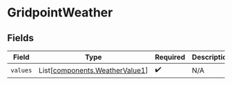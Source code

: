 # GridpointWeather


## Fields

| Field                                                                      | Type                                                                       | Required                                                                   | Description                                                                |
| -------------------------------------------------------------------------- | -------------------------------------------------------------------------- | -------------------------------------------------------------------------- | -------------------------------------------------------------------------- |
| `values`                                                                   | List[[components.WeatherValue1](../../models/components/weathervalue1.md)] | :heavy_check_mark:                                                         | N/A                                                                        |